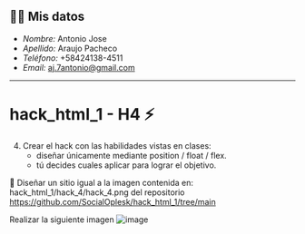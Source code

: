 
## 🧑‍💼 Mis datos
- *Nombre:* Antonio Jose
- *Apellido:* Araujo Pacheco
- *Teléfono:* ‪+58424138-4511‬
- *Email:* aj.7antonio@gmail.com


<hr>

# hack_html_1 - H4 ⚡
 4. Crear el hack con las habilidades vistas en clases:
    - diseñar únicamente mediante position / float / flex.
    - tú decides cuales aplicar para lograr el objetivo.

🔔 Diseñar un sitio igual a la imagen contenida en: hack_html_1/hack_4/hack_4.png del repositorio https://github.com/SocialOplesk/hack_html_1/tree/main

Realizar la siguiente imagen
![image](https://github.com/user-attachments/assets/3b7a3d1d-ceec-42e2-97ee-4b99190749d4)

